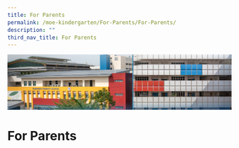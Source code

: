 ```yaml
---
title: For Parents
permalink: /moe-kindergarten/For-Parents/For-Parents/
description: ""
third_nav_title: For Parents
---
```

![](/images/mk%20kindergarten.jpg)

For Parents
===========